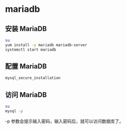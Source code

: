 # mariadb

## 安装 MariaDB

```bash
su
yum install -y mariadb mariadb-server
systemctl start mariadb
```

## 配置 MariaDB

```bash
mysql_secure_installation
```

## 访问 MariaDB

```bash
su
mysql -p
```

-p 参数会提示输入密码，输入密码后，就可以访问数据库了。
